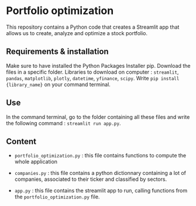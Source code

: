 # Portfolio optimization

This repository contains a Python code that creates a Streamlit app that allows us to create, analyze and optimize a stock portfolio.

## Requirements & installation

Make sure to have installed the Python Packages Installer pip.
Download the files in a specific folder.
Libraries to download on computer : `streamlit`, `pandas`, `matplotlib`, `plotly`, `datetime`, `yfinance`, `scipy`.
Write `pip install {library_name}` on your command terminal.

## Use

In the command terminal, go to the folder containing all these files and write the following command : `streamlit run app.py`.

## Content

- `portfolio_optimization.py` : this file contains functions to compute the whole application

- `companies.py` : this file contains a python dictionnary containing a lot of companies, associated to their ticker and classified by sectors.

- `app.py` : this file contains the streamlit app to run, calling functions from the `portfolio_optimization.py` file.